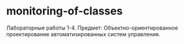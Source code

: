 # monitoring-of-classes
Лабораторные работы 1-4. Предмет: Объектно-ориентированное проектирование автоматизированных систем управления.
